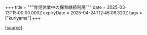 +++
title = """育児休業中の保育継続利用"""
date = 2025-03-13T15:00:00.000Z
expiryDate = 2025-04-24T12:46:06.320Z
tags = ["kuriyama"]
+++


[[source]](https://www.town.kuriyama.hokkaido.jp/soshiki/39/30432.html)
